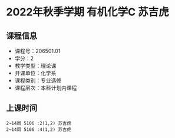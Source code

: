 # 2022年秋季学期 有机化学C 苏吉虎






## 课程信息

- 课程号：206501.01
- 学分：2
- 教学类型：理论课
- 开课单位：化学系
- 课程类别：专业选修
- 课程层次：本科计划内课程

## 上课时间

```
2~14周 5106 :2(1,2) 苏吉虎
2~14周 5106 :4(1,2) 苏吉虎
```

